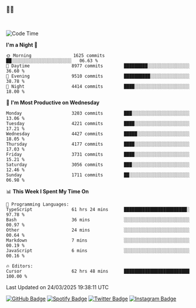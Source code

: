 ### 🤙🍺

<!-- <a href="https://github-readme-stats.vercel.app/api?username=hzak2xx&count_private=true&show_icons=true&theme=dracula">
  <img align="center" src="https://github-readme-stats.vercel.app/api?username=hzak2xx&count_private=true&show_icons=true&theme=dracula" />
</a>
</br> -->
</br>

<!--START_SECTION:waka-->
![Code Time](http://img.shields.io/badge/Code%20Time-4%2C016%20hrs%2053%20mins-blue)

**I'm a Night 🦉** 

```text
🌞 Morning                1625 commits        ██░░░░░░░░░░░░░░░░░░░░░░░   06.63 % 
🌆 Daytime                8977 commits        █████████░░░░░░░░░░░░░░░░   36.60 % 
🌃 Evening                9510 commits        ██████████░░░░░░░░░░░░░░░   38.78 % 
🌙 Night                  4414 commits        ████░░░░░░░░░░░░░░░░░░░░░   18.00 % 
```
📅 **I'm Most Productive on Wednesday** 

```text
Monday                   3203 commits        ███░░░░░░░░░░░░░░░░░░░░░░   13.06 % 
Tuesday                  4221 commits        ████░░░░░░░░░░░░░░░░░░░░░   17.21 % 
Wednesday                4427 commits        █████░░░░░░░░░░░░░░░░░░░░   18.05 % 
Thursday                 4177 commits        ████░░░░░░░░░░░░░░░░░░░░░   17.03 % 
Friday                   3731 commits        ████░░░░░░░░░░░░░░░░░░░░░   15.21 % 
Saturday                 3056 commits        ███░░░░░░░░░░░░░░░░░░░░░░   12.46 % 
Sunday                   1711 commits        ██░░░░░░░░░░░░░░░░░░░░░░░   06.98 % 
```


📊 **This Week I Spent My Time On** 

```text
💬 Programming Languages: 
TypeScript               61 hrs 24 mins      ████████████████████████░   97.78 % 
Bash                     36 mins             ░░░░░░░░░░░░░░░░░░░░░░░░░   00.97 % 
Other                    24 mins             ░░░░░░░░░░░░░░░░░░░░░░░░░   00.64 % 
Markdown                 7 mins              ░░░░░░░░░░░░░░░░░░░░░░░░░   00.19 % 
JavaScript               6 mins              ░░░░░░░░░░░░░░░░░░░░░░░░░   00.16 % 

🔥 Editors: 
Cursor                   62 hrs 48 mins      █████████████████████████   100.00 % 
```


 Last Updated on 24/03/2025 19:38:11 UTC
<!--END_SECTION:waka-->

[![GitHub Badge](https://img.shields.io/badge/GitHub-100000?style=for-the-badge&logo=github&logoColor=white)](https://github.com/hzak2xx)
[![Spotify Badge](https://img.shields.io/badge/Spotify-1ED760?&style=for-the-badge&logo=spotify&logoColor=white)](https://open.spotify.com/user/uf90s6sbbh75a1mt44clkhkvf)
[![Twitter Badge](https://img.shields.io/badge/Twitter-1DA1F2?style=for-the-badge&logo=twitter&logoColor=white)](https://twitter.com/hzak2xx)
[![Instagram Badge](https://img.shields.io/badge/Instagram-E4405F?style=for-the-badge&logo=instagram&logoColor=white)](https://www.instagram.com/hzak2xx/)
